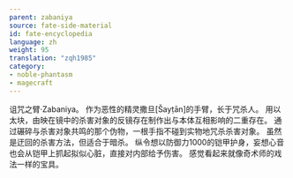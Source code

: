 ```yaml
---
parent: zabaniya
source: fate-side-material
id: fate-encyclopedia
language: zh
weight: 95
translation: "zqh1985"
category:
- noble-phantasm
- magecraft
---
```


诅咒之臂·Zabaniya。
作为恶性的精灵撒旦[Šayṭān]的手臂，长于咒杀人。
用以太块，由映在镜中的杀害对象的反镜存在制作出与本体互相影响的二重存在。
通过碾碎与杀害对象共鸣的那个伪物，一根手指不碰到实物地咒杀杀害对象。
虽然是迂回的杀害方法，但适合于暗杀。
纵令想以防御力1000的铠甲护身，妄想心音也会从铠甲上抓起拟似心脏，直接对内部给予伤害。
感觉看起来就像奇术师的戏法一样的宝具。
